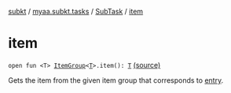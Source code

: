 [subkt](../../index.md) / [myaa.subkt.tasks](../index.md) / [SubTask](index.md) / [item](./item.md)

# item

`open fun <T> `[`ItemGroup`](../-item-group/index.md)`<`[`T`](item.md#T)`>.item(): `[`T`](item.md#T) [(source)](https://github.com/Myaamori/SubKt/blob/master/src/main/kotlin/myaa/subkt/tasks/tasks.kt#L577)

Gets the item from the given item group that corresponds to [entry](../org.gradle.api.-task/entry.md).


